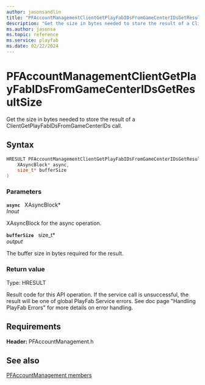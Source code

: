 ```yaml
---
author: jasonsandlin
title: "PFAccountManagementClientGetPlayFabIDsFromGameCenterIDsGetResultSize"
description: "Get the size in bytes needed to store the result of a ClientGetPlayFabIDsFromGameCenterIDs call."
ms.author: jasonsa
ms.topic: reference
ms.service: playfab
ms.date: 02/22/2024
---
```


# PFAccountManagementClientGetPlayFabIDsFromGameCenterIDsGetResultSize  

Get the size in bytes needed to store the result of a ClientGetPlayFabIDsFromGameCenterIDs call.  

## Syntax  
  
```cpp
HRESULT PFAccountManagementClientGetPlayFabIDsFromGameCenterIDsGetResultSize(  
    XAsyncBlock* async,  
    size_t* bufferSize  
)  
```  
  
### Parameters  
  
**`async`** &nbsp; XAsyncBlock*  
*_Inout_*  
  
XAsyncBlock for the async operation.  
  
**`bufferSize`** &nbsp; size_t*  
*output*  
  
The buffer size in bytes required for the result.  
  
  
### Return value
Type: HRESULT
  
Result code for this API operation. If the service call is unsuccessful, the result will be one of global PlayFab Service errors. See doc page "Handling PlayFab Errors" for more details on error handling.
  
  
## Requirements  
  
**Header:** PFAccountManagement.h
  
## See also  
[PFAccountManagement members](../pfaccountmanagement_members.md)  

  
  
